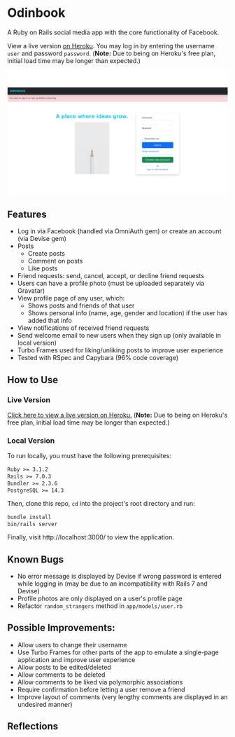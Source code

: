 # Odinbook

A Ruby on Rails social media app with the core functionality of Facebook.

View a live version [on Heroku](https://peaceful-gorge-29362.herokuapp.com/). You may log in by entering the username `user` and password `password`. (**Note:** Due to being on Heroku's free plan, initial load time may be longer than expected.)

![alt text](login_page.png?raw=true "screenshot of Odinbook home page")

## Features
- Log in via Facebook (handled via OmniAuth gem) or create an account (via Devise gem)
- Posts
  - Create posts
  - Comment on posts
  - Like posts
- Friend requests: send, cancel, accept, or decline friend requests
- Users can have a profile photo (must be uploaded separately via Gravatar)
- View profile page of any user, which: 
  - Shows posts and friends of that user
  - Shows personal info (name, age, gender and location) if the user has added that info
- View notifications of received friend requests
- Send welcome email to new users when they sign up (only available in local version)
- Turbo Frames used for liking/unliking posts to improve user experience
- Tested with RSpec and Capybara (96% code coverage)

## How to Use
### Live Version
[Click here to view a live version on Heroku.](https://peaceful-gorge-29362.herokuapp.com/) (**Note:** Due to being on Heroku's free plan, initial load time may be longer than expected.)

### Local Version
To run locally, you must have the following prerequisites:
```
Ruby >= 3.1.2
Rails >= 7.0.3
Bundler >= 2.3.6
PostgreSQL >= 14.3
```
Then, clone this repo, `cd` into the project's root directory and run:
```
bundle install
bin/rails server
```
Finally, visit http://localhost:3000/ to view the application.

## Known Bugs
- No error message is displayed by Devise if wrong password is entered while logging in (may be due to an incompatibility with Rails 7 and Devise)
- Profile photos are only displayed on a user's profile page
- Refactor `random_strangers` method in `app/models/user.rb`

## Possible Improvements:
- Allow users to change their username
- Use Turbo Frames for other parts of the app to emulate a single-page application and improve user experience
- Allow posts to be edited/deleted
- Allow comments to be deleted
- Allow comments to be liked via polymorphic associations
- Require confirmation before letting a user remove a friend
- Improve layout of comments (very lengthy comments are displayed in an undesired manner)

## Reflections
